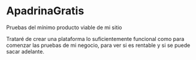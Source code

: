 # ApadrinaGratis
Pruebas del mínimo producto viable de mi sitio

Trataré de crear una plataforma lo suficientemente funcional como para comenzar las pruebas de mi negocio, para ver si es rentable y si se puede sacar adelante.
